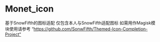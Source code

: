 # Monet_icon
基于SnowFifth的图标适配
仅包含本人与SnowFifth适配图标 如需用作Magisk模块使用请参考
“https://github.com/SonwFifth/Themed-Icon-Completion-Project”
